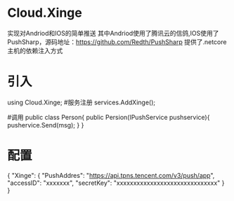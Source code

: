 # Cloud.Xinge
实现对Andriod和IOS的简单推送
其中Andriod使用了腾讯云的信鸽,IOS使用了PushSharp，源码地址：https://github.com/Redth/PushSharp
提供了.netcore主机的依赖注入方式

# 引入
using Cloud.Xinge;
#服务注册
services.AddXinge();

#调用
public class Person{
    public Persion(IPushService pushservice){
        pushervice.Send(msg);
    }
}

# 配置
{
"Xinge": {
    "PushAddres": "https://api.tpns.tencent.com/v3/push/app",
    "accessID": "xxxxxxx",
    "secretKey": "xxxxxxxxxxxxxxxxxxxxxxxxxxxxxx"
  }
}

